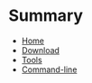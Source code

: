 # Summary

* [Home](README.md)
* [Download](download.md)
* [Tools](tools.md)
* [Command-line](command-line.md)

